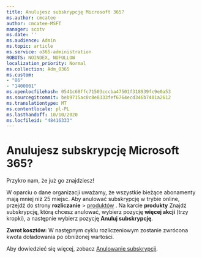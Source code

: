 ```yaml
---
title: Anulujesz subskrypcję Microsoft 365?
ms.author: cmcatee
author: cmcatee-MSFT
manager: scotv
ms.date: ''
ms.audience: Admin
ms.topic: article
ms.service: o365-administration
ROBOTS: NOINDEX, NOFOLLOW
localization_priority: Normal
ms.collection: Adm_O365
ms.custom:
- "86"
- "1400001"
ms.openlocfilehash: 0541c68ffc71503cccba47501f318939fc9e0a53
ms.sourcegitcommit: beb9715ac0c8e8333fef6764ecd346b7401a2612
ms.translationtype: MT
ms.contentlocale: pl-PL
ms.lasthandoff: 10/10/2020
ms.locfileid: "48416333"
---
```

# <a name="canceling-your-microsoft-365-subscription"></a>Anulujesz subskrypcję Microsoft 365?

Przykro nam, że już go znajdziesz!
  
W oparciu o dane organizacji uważamy, że wszystkie bieżące abonamenty mają mniej niż 25 miejsc. Aby anulować subskrypcję w trybie online, przejdź do strony **rozliczanie** \> [produktów](https://go.microsoft.com/fwlink/p/?linkid=842054) . Na karcie **produkty** Znajdź subskrypcję, którą chcesz anulować, wybierz pozycję **więcej akcji** (trzy kropki), a następnie wybierz pozycję **Anuluj subskrypcję**.
  
**Zwrot kosztów:** W następnym cyklu rozliczeniowym zostanie zwrócona kwota doładowania po obniżonej wartości.

Aby dowiedzieć się więcej, zobacz [Anulowanie subskrypcji](https://docs.microsoft.com/microsoft-365/commerce/subscriptions/cancel-your-subscription).